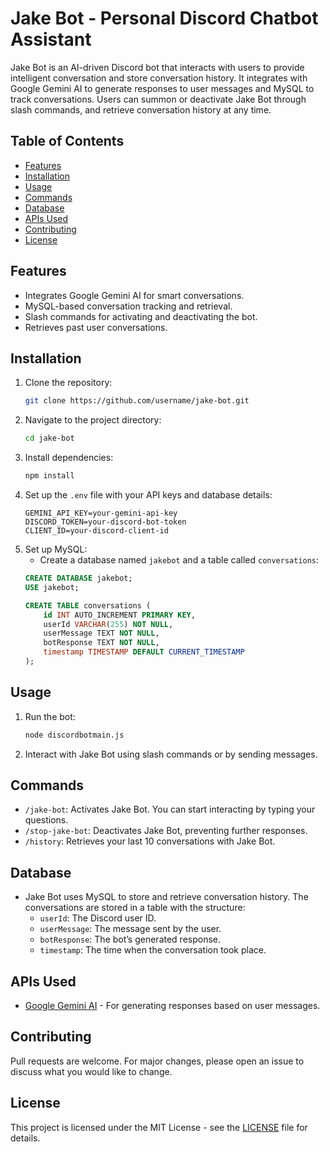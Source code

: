 # Jake Bot - Personal Discord Chatbot Assistant

Jake Bot is an AI-driven Discord bot that interacts with users to provide intelligent conversation and store conversation history. It integrates with Google Gemini AI to generate responses to user messages and MySQL to track conversations. Users can summon or deactivate Jake Bot through slash commands, and retrieve conversation history at any time.

## Table of Contents
- [Features](#features)
- [Installation](#installation)
- [Usage](#usage)
- [Commands](#commands)
- [Database](#database)
- [APIs Used](#apis-used)
- [Contributing](#contributing)
- [License](#license)

## Features
- Integrates Google Gemini AI for smart conversations.
- MySQL-based conversation tracking and retrieval.
- Slash commands for activating and deactivating the bot.
- Retrieves past user conversations.
  
## Installation

1. Clone the repository:
    ```bash
    git clone https://github.com/username/jake-bot.git
    ```
2. Navigate to the project directory:
    ```bash
    cd jake-bot
    ```
3. Install dependencies:
    ```bash
    npm install
    ```
4. Set up the `.env` file with your API keys and database details:
    ```env
    GEMINI_API_KEY=your-gemini-api-key
    DISCORD_TOKEN=your-discord-bot-token
    CLIENT_ID=your-discord-client-id
    ```
5. Set up MySQL:
   - Create a database named `jakebot` and a table called `conversations`:
    ```sql
    CREATE DATABASE jakebot;
    USE jakebot;
    
    CREATE TABLE conversations (
        id INT AUTO_INCREMENT PRIMARY KEY,
        userId VARCHAR(255) NOT NULL,
        userMessage TEXT NOT NULL,
        botResponse TEXT NOT NULL,
        timestamp TIMESTAMP DEFAULT CURRENT_TIMESTAMP
    );
    ```

## Usage

1. Run the bot:
    ```bash
    node discordbotmain.js
    ```
2. Interact with Jake Bot using slash commands or by sending messages.

## Commands

- `/jake-bot`: Activates Jake Bot. You can start interacting by typing your questions.
- `/stop-jake-bot`: Deactivates Jake Bot, preventing further responses.
- `/history`: Retrieves your last 10 conversations with Jake Bot.

## Database

- Jake Bot uses MySQL to store and retrieve conversation history. The conversations are stored in a table with the structure:
    - `userId`: The Discord user ID.
    - `userMessage`: The message sent by the user.
    - `botResponse`: The bot’s generated response.
    - `timestamp`: The time when the conversation took place.

## APIs Used

- [Google Gemini AI](https://developers.google.com/gemini) - For generating responses based on user messages.

## Contributing

Pull requests are welcome. For major changes, please open an issue to discuss what you would like to change.

## License

This project is licensed under the MIT License - see the [LICENSE](LICENSE) file for details.
